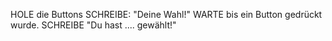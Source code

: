 HOLE die Buttons
SCHREIBE: "Deine Wahl!"
WARTE bis ein Button gedrückt wurde.
SCHREIBE "Du hast .... gewählt!"

